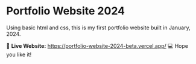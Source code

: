 # Portfolio Website 2024
Using basic html and css, this is my first portfolio website built in January, 2024. 

🔗 **Live Website:** https://portfolio-website-2024-beta.vercel.app/
💻 Hope you like it!
